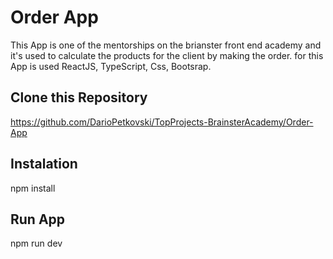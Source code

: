 # Order App

This App is one of the mentorships on the brianster front end academy and it's used to calculate the products for the client by making the order. for this App is used ReactJS, TypeScript, Css, Bootsrap.

## Clone this Repository

https://github.com/DarioPetkovski/TopProjects-BrainsterAcademy/Order-App

## Instalation

npm install

## Run App

npm run dev
